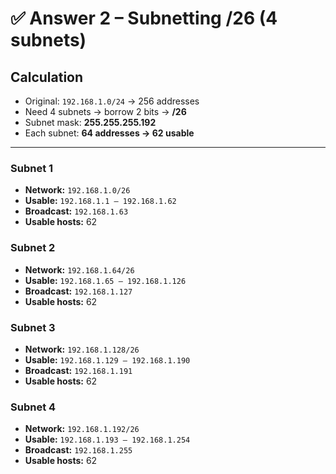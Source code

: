 # ✅ Answer 2 – Subnetting /26 (4 subnets)

## Calculation
- Original: `192.168.1.0/24` → 256 addresses  
- Need 4 subnets → borrow 2 bits → **/26**  
- Subnet mask: **255.255.255.192**  
- Each subnet: **64 addresses → 62 usable**

---

### Subnet 1
- **Network:** `192.168.1.0/26`
- **Usable:** `192.168.1.1 – 192.168.1.62`
- **Broadcast:** `192.168.1.63`
- **Usable hosts:** 62

### Subnet 2
- **Network:** `192.168.1.64/26`
- **Usable:** `192.168.1.65 – 192.168.1.126`
- **Broadcast:** `192.168.1.127`
- **Usable hosts:** 62

### Subnet 3
- **Network:** `192.168.1.128/26`
- **Usable:** `192.168.1.129 – 192.168.1.190`
- **Broadcast:** `192.168.1.191`
- **Usable hosts:** 62

### Subnet 4
- **Network:** `192.168.1.192/26`
- **Usable:** `192.168.1.193 – 192.168.1.254`
- **Broadcast:** `192.168.1.255`
- **Usable hosts:** 62
